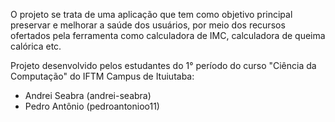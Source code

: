 O projeto se trata de uma aplicação que tem como objetivo principal preservar e melhorar a saúde dos usuários, por meio dos recursos ofertados pela ferramenta como calculadora de IMC, calculadora de queima calórica etc.

Projeto desenvolvido pelos estudantes do 1° período do curso "Ciência da Computação" do IFTM Campus de Ituiutaba:
- Andrei Seabra (andrei-seabra)
- Pedro Antônio (pedroantonioo11)
